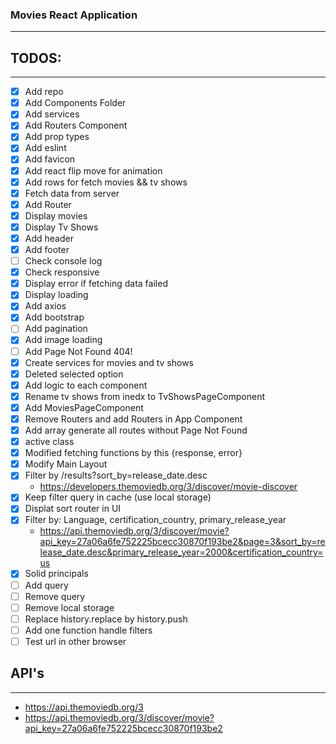 ### Movies React Application
----

## TODOS:
----

* [x] Add repo
* [x] Add Components Folder
* [x] Add services
* [x] Add Routers Component
* [x] Add prop types
* [x] Add eslint
* [x] Add favicon
* [x] Add react flip move for animation
* [X] Add rows for fetch movies && tv shows
* [X] Fetch data from server
* [x] Add Router
* [X] Display movies
* [x] Display Tv Shows
* [x] Add header
* [x] Add footer
* [ ] Check console log
* [x] Check responsive
* [x] Display error if fetching data failed
* [x] Display loading
* [x] Add axios
* [x] Add bootstrap
* [ ] Add pagination
* [x] Add image loading
* [ ] Add Page Not Found 404!
* [x] Create services for movies and tv shows
* [x] Deleted selected option
* [x] Add logic to each component
* [x] Rename tv shows from inedx to TvShowsPageComponent
* [x] Add MoviesPageComponent
* [x] Remove Routers and add Routers in App Component
* [x] Add array generate all routes without Page Not Found
* [x] active class
* [x] Modified fetching functions by this {response, error}
* [x] Modify Main Layout 
* [x] Filter by /results?sort_by=release_date.desc
    * https://developers.themoviedb.org/3/discover/movie-discover
* [x] Keep filter query in cache (use local storage)
* [x] Displat sort router in UI
* [x] Filter by: Language, certification_country, primary_release_year
    * https://api.themoviedb.org/3/discover/movie?api_key=27a06a6fe752225bcecc30870f193be2&page=3&sort_by=release_date.desc&primary_release_year=2000&certification_country=us
* [x] Solid principals
* [ ] Add query
* [ ] Remove query
* [ ] Remove local storage
* [ ] Replace history.replace by history.push
* [ ] Add one function handle filters
* [ ] Test url in other browser

## API's
----

* https://api.themoviedb.org/3
* https://api.themoviedb.org/3/discover/movie?api_key=27a06a6fe752225bcecc30870f193be2